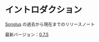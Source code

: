 # イントロダクション

[Sonolus](https://sonolus.com) の過去から現在までのリリースノート

最新バージョン：[0.7.5](./versions/0.7.5.md)
